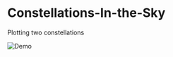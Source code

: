 # Constellations-In-the-Sky
Plotting two constellations

![Demo](https://user-images.githubusercontent.com/31773939/41823390-c86ea5d6-781c-11e8-8deb-60e0db92104a.gif)
